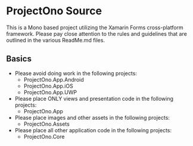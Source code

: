 # ProjectOno Source

This is a Mono based project utilizing the Xamarin Forms cross-platform framework.
Please pay close attention to the rules and guidelines that are outlined in the various ReadMe.md files.

## Basics

* Please avoid doing work in the following projects:
  * ProjectOno.App.Android
  * ProjectOno.App.iOS
  * ProjectOno.App.UWP
* Please place ONLY views and presentation code in the following projects:
  * ProjectOno.App
* Please place images and other assets in the following projects:
  * ProjectOno.Assets
* Please place all other application code in the following projects:
  * ProjectOno.Core


 
